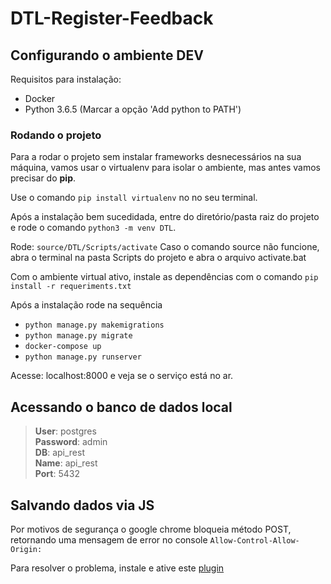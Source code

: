 # DTL-Register-Feedback

## Configurando o ambiente DEV

Requisitos para instalação:
<ul>
    <li>Docker</li>
    <li>Python 3.6.5 (Marcar a opção 'Add python to PATH')</li>
</ul>

### Rodando o projeto

Para a rodar o projeto sem instalar frameworks desnecessários na sua máquina, vamos usar o virtualenv para isolar o ambiente, mas antes vamos precisar do **pip**.

Use o comando `pip install virtualenv` no no seu terminal.

Após a instalação bem sucedidada, entre do diretório/pasta raiz do projeto e rode o comando `python3 -m venv DTL`.

Rode: `source/DTL/Scripts/activate` Caso o comando source não funcione, abra o terminal na pasta Scripts do projeto e abra o arquivo activate.bat

Com o ambiente virtual ativo, instale as dependências com o comando `pip install -r requeriments.txt`

Após a instalação rode na sequência 
* `python manage.py makemigrations`
* `python manage.py migrate`
* `docker-compose up`
* `python manage.py runserver`


Acesse: localhost:8000 e veja se o serviço está no ar.



## Acessando o banco de dados local
>**User**: postgres
<br>**Password**: admin
<br>**DB**: api_rest
<br>**Name**: api_rest
<br>**Port**: 5432

## Salvando dados via JS

Por motivos de segurança o google chrome bloqueia método POST, retornando uma mensagem de error no console `Allow-Control-Allow-Origin:`

Para resolver o problema, instale e ative este [plugin](https://chrome.google.com/webstore/detail/allow-control-allow-origi/nlfbmbojpeacfghkpbjhddihlkkiljbi)
